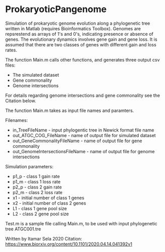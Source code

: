 # ProkaryoticPangenome

Simulation of prokaryotic genome evolution along a phylogenetic tree written in Matlab (requires Bioinformatics Toolbox).
Genomes are repsrestend as arrays of 1's and 0's, indicating presence or absence of genes.
The evolutionary dynamics involves gene gain and gene loss.
It is assumed that there are two classes of genes with different gain and loss rates.

The function Main.m calls other functions, and generates three output csv files: 
- The simulated dataset
- Gene commonality
- Genome intersections

For details regarding genome intersections and gene commonality see the Citation below.

The function Main.m takes as input file names and paramters.

Filenames:
- in_TreeFileName - input phylogentic tree in Newick format file name
- out_ATGC_COG_FileName - name of output file for simulated dataset
- out_GeneCommonalityFileName - name of output file for gene commonality
- out_GenomeIntersectionsFileName - name of output file for genome intersections

 
Simulation parameters:
- p1_p - class 1 gain rate
- p1_m - class 1 loss rate
- p2_p - class 2 gain rate
- p2_m - class 2 loss rate
- x1 - initial number of class 1 genes
- x2 - initial number of class 2 genes
- L1 - class 1 gene pool size
- L2 - class 2 gene pool size 

Test.m is a sample file calling Main.m, to be used with input phylogenetic tree ATGC001.tre  


Written by Itamar Sela 2020
Citation: https://www.biorxiv.org/content/10.1101/2020.04.14.041392v1
